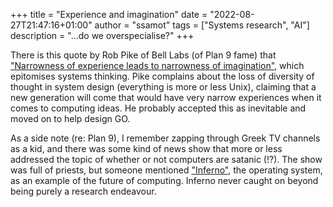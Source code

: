 +++
title = "Experience and imagination"
date = "2022-08-27T21:47:16+01:00"
author = "ssamot"
tags = ["Systems research", "AI"]
description = "...do we overspecialise?"
+++

There is this quote by Rob Pike of Bell Labs (of Plan 9 fame) that ["Narrowness of experience leads to narrowness of imagination"](http://doc.cat-v.org/bell_labs/utah2000/utah2000.pdf), which epitomises systems thinking. Pike complains about the loss of diversity of thought in system design (everything is more or less Unix), claiming that a new generation will come that would have very narrow experiences when it comes to computing ideas. He probably accepted this as inevitable and moved on to help design GO.

As a side note (re: Plan 9), I remember zapping through Greek TV channels as a kid, and there was some kind of news show that more or less addressed the topic of whether or not computers are satanic (!?). The show was full of priests, but someone mentioned ["Inferno"](https://en.wikipedia.org/wiki/Inferno_(operating_system)), the operating system, as an example of the future of computing. Inferno never caught on beyond being purely a research endeavour.
